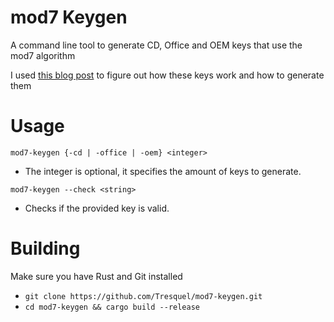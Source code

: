 # mod7 Keygen

A command line tool to generate CD, Office and OEM keys that use the mod7 algorithm

I used [this blog post](https://gurney.dev/posts/mod7/) to figure out how these keys work and how to generate them

# Usage
`mod7-keygen {-cd | -office | -oem} <integer>`
- The integer is optional, it specifies the amount of keys to generate.

`mod7-keygen --check <string>`
- Checks if the provided key is valid.

# Building
Make sure you have Rust and Git installed
- `git clone https://github.com/Tresquel/mod7-keygen.git`
- `cd mod7-keygen && cargo build --release`